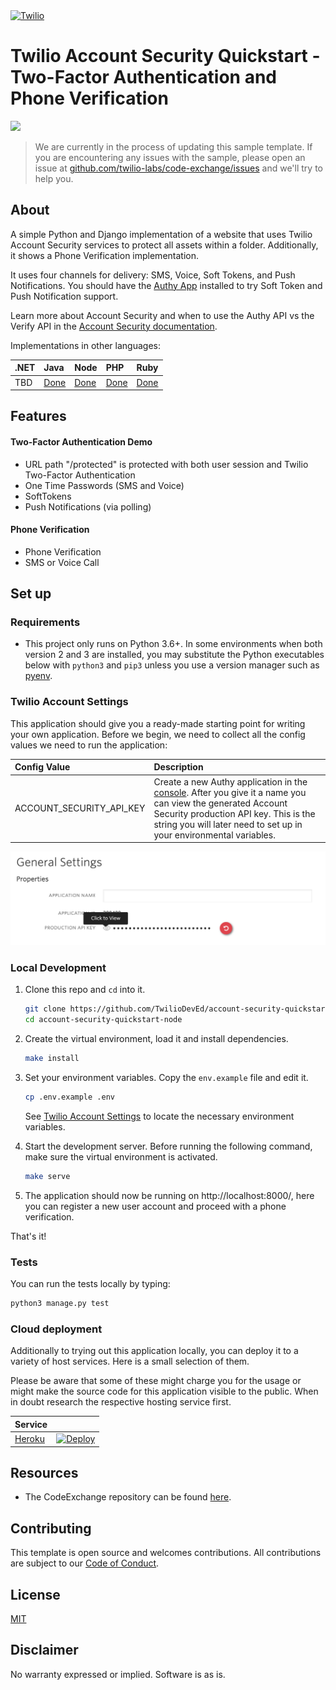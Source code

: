 <a href="https://www.twilio.com">
  <img src="https://static0.twilio.com/marketing/bundles/marketing/img/logos/wordmark-red.svg" alt="Twilio" width="250" />
</a>

# Twilio Account Security Quickstart - Two-Factor Authentication and Phone Verification

![](https://github.com/TwilioDevEd/account-security-quickstart-django/workflows/Django/badge.svg)

> We are currently in the process of updating this sample template. If you are encountering any issues with the sample, please open an issue at [github.com/twilio-labs/code-exchange/issues](https://github.com/twilio-labs/code-exchange/issues) and we'll try to help you.

## About

A simple Python and Django implementation of a website that uses Twilio Account Security services to protect all assets within a folder. Additionally, it shows a Phone Verification implementation.

It uses four channels for delivery: SMS, Voice, Soft Tokens, and Push Notifications. You should have the [Authy App](https://authy.com/download/) installed to try Soft Token and Push Notification support.

Learn more about Account Security and when to use the Authy API vs the Verify API in the [Account Security documentation](https://www.twilio.com/docs/verify/authy-vs-verify).

Implementations in other languages:

| .NET | Java | Node | PHP | Ruby |
| :--- | :--- | :----- | :-- | :--- |
| TBD | [Done](https://github.com/TwilioDevEd/account-security-quickstart-spring)  | [Done](https://github.com/TwilioDevEd/account-security-quickstart-node)  | [Done](https://github.com/TwilioDevEd/account-security-quickstart-php) | [Done](https://github.com/TwilioDevEd/account-security-quickstart-rails)  |

## Features

#### Two-Factor Authentication Demo
- URL path "/protected" is protected with both user session and Twilio Two-Factor Authentication
- One Time Passwords (SMS and Voice)
- SoftTokens
- Push Notifications (via polling)

#### Phone Verification
- Phone Verification
- SMS or Voice Call

## Set up

### Requirements
- This project only runs on Python 3.6+. In some environments when both version 2
and 3 are installed, you may substitute the Python executables below with
`python3` and `pip3` unless you use a version manager such as
[pyenv](https://github.com/pyenv/pyenv).

### Twilio Account Settings

This application should give you a ready-made starting point for writing your own application.
Before we begin, we need to collect all the config values we need to run the application:

| Config Value | Description |
| :----------  | :---------- |
| ACCOUNT_SECURITY_API_KEY  | Create a new Authy application in the [console](https://www.twilio.com/console/authy/). After you give it a name you can view the generated Account Security production API key. This is the string you will later need to set up in your environmental variables.|

![Get Authy API Key](api_key.png)

### Local Development

1. Clone this repo and `cd` into it.

   ```bash
   git clone https://github.com/TwilioDevEd/account-security-quickstart-node.git
   cd account-security-quickstart-node
   ```

2. Create the virtual environment, load it and install dependencies.

   ```bash
   make install
   ```

3. Set your environment variables. Copy the `env.example` file and edit it.

   ```bash
   cp .env.example .env
   ```

   See [Twilio Account Settings](#twilio-account-settings) to locate the necessary environment variables.

4. Start the development server. Before running the following command, make sure the virtual environment is activated.

   ```bash
   make serve
   ```

5. The application should now be running on http://localhost:8000/, here you can
register a new user account and proceed with a phone verification.

That's it!

### Tests

You can run the tests locally by typing:

```bash
python3 manage.py test
```


### Cloud deployment

Additionally to trying out this application locally, you can deploy it to a variety of host services. Here is a small selection of them.

Please be aware that some of these might charge you for the usage or might make the source code for this application visible to the public. When in doubt research the respective hosting service first.

| Service                           |                                                                                                                                                                                                                           |
| :-------------------------------- | :------------------------------------------------------------------------------------------------------------------------------------------------------------------------------------------------------------------------ |
| [Heroku](https://www.heroku.com/) | [![Deploy](https://www.herokucdn.com/deploy/button.svg)](https://heroku.com/deploy)                                                                                                                                       |

## Resources

- The CodeExchange repository can be found [here](https://github.com/twilio-labs/code-exchange/).

## Contributing

This template is open source and welcomes contributions. All contributions are subject to our [Code of Conduct](https://github.com/twilio-labs/.github/blob/master/CODE_OF_CONDUCT.md).

## License

[MIT](http://www.opensource.org/licenses/mit-license.html)

## Disclaimer

No warranty expressed or implied. Software is as is.

[twilio]: https://www.twilio.com
